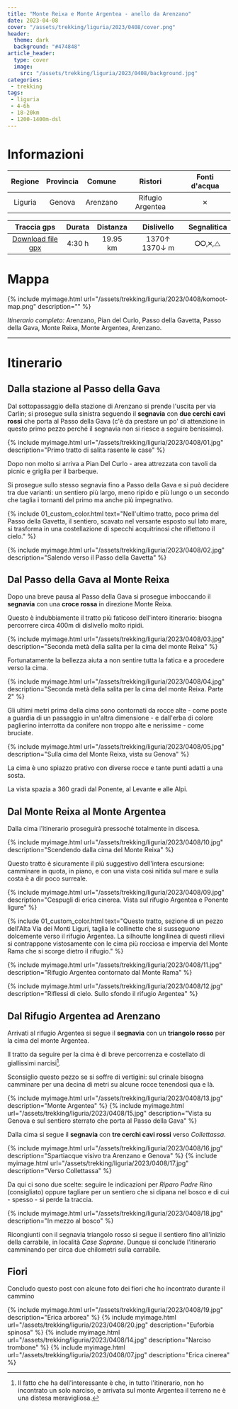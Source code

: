 ```yaml
---
title: "Monte Reixa e Monte Argentea - anello da Arenzano"
date: 2023-04-08
cover: "/assets/trekking/liguria/2023/0408/cover.png"
header:
  theme: dark
  background: "#474848"
article_header:
  type: cover
  image:
    src: "/assets/trekking/liguria/2023/0408/background.jpg"
categories:
 - trekking
tags:
 - liguria
 - 4-6h
 - 18-20km
 - 1200-1400m-dsl
---
```


# Informazioni

|       Regione       | Provincia |   Comune     | Ristori | Fonti d'acqua |
|:-------------------:|:---------:|:------------:|:------:|:--------:|
| Liguria             |   Genova  | Arenzano | Rifugio Argentea | ✗ |

|     Traccia gps     |  Durata |  Distanza | Dislivello  | Segnalitica |
|:-------------------:| :------:| :--------:|:----------: | :---------: |
| [Download file gpx](/assets/trekking/liguria/2023/0408/traccia-gps.gpx) |  4:30 h |  19.95 km | 1370↑ 1370↓ m | 🞆🞆,🞫,⧍ |


# Mappa

{% include myimage.html url="/assets/trekking/liguria/2023/0408/komoot-map.png" description="" %}

*Itinerario completo:* Arenzano, Pian del Curlo, Passo della Gavetta, Passo della Gava, Monte Reixa, Monte Argentea, Arenzano.

---

# Itinerario

## Dalla stazione al Passo della Gava

Dal sottopassaggio della stazione di Arenzano si prende l'uscita per via Carlin; si prosegue sulla sinistra seguendo il **segnavia** con **due cerchi cavi rossi** che porta al Passo della Gava (c'è da prestare un po' di attenzione in questo primo pezzo perché il segnavia non si riesce a seguire benissimo).

{% include myimage.html url="/assets/trekking/liguria/2023/0408/01.jpg" description="Primo tratto di salita rasente le case" %}

Dopo non molto si arriva a Pian Del Curlo - area attrezzata con tavoli da picnic e griglia per il barbeque.

Si prosegue sullo stesso segnavia fino a Passo della Gava e si può decidere tra due varianti: un sentiero più largo, meno ripido e più lungo o un secondo che taglia i tornanti del primo ma anche più impegnativo.

{% include 01_custom_color.html text="Nell'ultimo tratto, poco prima del Passo della Gavetta, il sentiero, scavato nel versante esposto sul lato mare, si trasforma in una costellazione di specchi acquitrinosi che riflettono il cielo." %}


{% include myimage.html url="/assets/trekking/liguria/2023/0408/02.jpg" description="Salendo verso il Passo della Gavetta" %}

## Dal Passo della Gava al Monte Reixa

Dopo una breve pausa al Passo della Gava si prosegue imboccando il **segnavia** con una **croce rossa** in direzione Monte Reixa.

Questo è indubbiamente il tratto più faticoso dell'intero itinerario: bisogna percorrere circa 400m di dislivello molto ripidi.

{% include myimage.html url="/assets/trekking/liguria/2023/0408/03.jpg" description="Seconda metà della salita per la cima del monte Reixa" %}

Fortunatamente la bellezza aiuta a non sentire tutta la fatica e a procedere verso la cima.

{% include myimage.html url="/assets/trekking/liguria/2023/0408/04.jpg" description="Seconda metà della salita per la cima del monte Reixa. Parte 2" %}

Gli ultimi metri prima della cima sono contornati da rocce alte - come poste a guardia di un passaggio in un'altra dimensione - e dall'erba di colore paglierino interrotta da conifere non troppo alte e nerissime - come bruciate.

{% include myimage.html url="/assets/trekking/liguria/2023/0408/05.jpg" description="Sulla cima del Monte Reixa, vista su Genova" %}

La cima è uno spiazzo prativo con diverse rocce e tante punti adatti a una sosta.

La vista spazia a 360 gradi dal Ponente, al Levante e alle Alpi.

## Dal Monte Reixa al Monte Argentea

Dalla cima l'itinerario proseguirà pressoché totalmente in discesa.

{% include myimage.html url="/assets/trekking/liguria/2023/0408/10.jpg" description="Scendendo dalla cima del Monte Reixa" %}

Questo tratto è sicuramente il più suggestivo dell'intera escursione: camminare in quota, in piano, e con una vista così nitida sul mare e sulla costa è a dir poco surreale.

{% include myimage.html url="/assets/trekking/liguria/2023/0408/09.jpg" description="Cespugli di erica cinerea. Vista sul rifugio Argentea e Ponente ligure" %}

{% include 01_custom_color.html text="Questo tratto, sezione di un pezzo dell'Alta Via dei Monti Liguri, taglia le collinette che si susseguono dolcemente verso il rifugio Argentea. La silhoutte longilinea di questi rilievi si contrappone vistosamente con le cima più rocciosa e impervia del Monte Rama che si scorge dietro il rifugio." %}

{% include myimage.html url="/assets/trekking/liguria/2023/0408/11.jpg" description="Rifugio Argentea contornato dal Monte Rama" %}

{% include myimage.html url="/assets/trekking/liguria/2023/0408/12.jpg" description="Riflessi di cielo. Sullo sfondo il rifugio Argentea" %}

## Dal Rifugio Argentea ad Arenzano

Arrivati al rifugio Argentea si segue il **segnavia** con un **triangolo rosso** per la cima del monte Argentea.

Il tratto da seguire per la cima è di breve percorrenza e costellato di giallissimi narcisi[^1].

Sconsiglio questo pezzo se si soffre di vertigini: sul crinale bisogna camminare per una decina di metri su alcune rocce tenendosi qua e là.

{% include myimage.html url="/assets/trekking/liguria/2023/0408/13.jpg" description="Monte Argentea" %}
{% include myimage.html url="/assets/trekking/liguria/2023/0408/15.jpg" description="Vista su Genova e sul sentiero sterrato che porta al Passo della Gava" %}

Dalla cima si segue il **segnavia** con **tre cerchi cavi rossi** verso _Collettassa_.

{% include myimage.html url="/assets/trekking/liguria/2023/0408/16.jpg" description="Spartiacque visivo tra Arenzano e Genova" %}
{% include myimage.html url="/assets/trekking/liguria/2023/0408/17.jpg" description="Verso Collettassa" %}

Da qui ci sono due scelte: seguire le indicazioni per _Riparo Padre Rino_ (consigliato) oppure tagliare per un sentiero che si dipana nel bosco e di cui - spesso - si perde la traccia.

{% include myimage.html url="/assets/trekking/liguria/2023/0408/18.jpg" description="In mezzo al bosco" %}

Ricongiunti con il segnavia triangolo rosso si segue il sentiero fino all'inizio della carrabile, in località _Case Soprane_.
Dunque si conclude l'itinerario camminando per circa due chilometri sulla carrabile.

## Fiori

Concludo questo post con alcune foto dei fiori che ho incontrato durante il cammino

{% include myimage.html url="/assets/trekking/liguria/2023/0408/19.jpg" description="Erica arborea" %}
{% include myimage.html url="/assets/trekking/liguria/2023/0408/20.jpg" description="Euforbia spinosa" %}
{% include myimage.html url="/assets/trekking/liguria/2023/0408/14.jpg" description="Narciso trombone" %}
{% include myimage.html url="/assets/trekking/liguria/2023/0408/07.jpg" description="Erica cinerea" %}

[^1]: Il fatto che ha dell'interessante è che, in tutto l'itinerario, non ho incontrato un solo narciso, e arrivata sul monte Argentea il terreno ne è una distesa meravigliosa.
